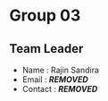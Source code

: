 # Group 03

## Team Leader 
- Name : Rajin Sandira
- Email : ***REMOVED***
- Contact : ***REMOVED***